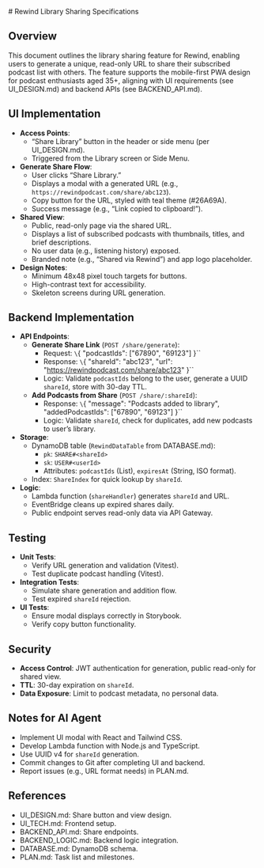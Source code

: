 \# Rewind Library Sharing Specifications

## Overview

This document outlines the library sharing feature for Rewind, enabling users to generate a unique, read-only URL to share their subscribed podcast list with others. The feature supports the mobile-first PWA design for podcast enthusiasts aged 35+, aligning with UI requirements \(see UI_DESIGN.md\) and backend APIs \(see BACKEND_API.md\).

## UI Implementation

- **Access Points**:
  - “Share Library” button in the header or side menu (per UI_DESIGN.md).
  - Triggered from the Library screen or Side Menu.
- **Generate Share Flow**:
  - User clicks “Share Library.”
  - Displays a modal with a generated URL (e.g., `https://rewindpodcast.com/share/abc123`).
  - Copy button for the URL, styled with teal theme (#26A69A).
  - Success message (e.g., “Link copied to clipboard!”).
- **Shared View**:
  - Public, read-only page via the shared URL.
  - Displays a list of subscribed podcasts with thumbnails, titles, and brief descriptions.
  - No user data (e.g., listening history) exposed.
  - Branded note (e.g., “Shared via Rewind”) and app logo placeholder.
- **Design Notes**:
  - Minimum 48x48 pixel touch targets for buttons.
  - High-contrast text for accessibility.
  - Skeleton screens during URL generation.

## Backend Implementation

- **API Endpoints**:
  - **Generate Share Link** (`POST /share/generate`):
    - Request: `\`{ "podcastIds": ["67890", "69123"] }\``
    - Response: `\`{ "shareId": "abc123", "url": "https://rewindpodcast.com/share/abc123" }\``
    - Logic: Validate `podcastIds` belong to the user, generate a UUID `shareId`, store with 30-day TTL.
  - **Add Podcasts from Share** (`POST /share/:shareId`):
    - Response: `\`{ "message": "Podcasts added to library", "addedPodcastIds": ["67890", "69123"] }\``
    - Logic: Validate `shareId`, check for duplicates, add new podcasts to user’s library.
- **Storage**:
  - DynamoDB table (`RewindDataTable` from DATABASE.md):
    - `pk`: `SHARE#<shareId>`
    - `sk`: `USER#<userId>`
    - Attributes: `podcastIds` (List), `expiresAt` (String, ISO format).
  - Index: `ShareIndex` for quick lookup by `shareId`.
- **Logic**:
  - Lambda function (`shareHandler`) generates `shareId` and URL.
  - EventBridge cleans up expired shares daily.
  - Public endpoint serves read-only data via API Gateway.

## Testing

- **Unit Tests**:
  - Verify URL generation and validation (Vitest).
  - Test duplicate podcast handling (Vitest).
- **Integration Tests**:
  - Simulate share generation and addition flow.
  - Test expired `shareId` rejection.
- **UI Tests**:
  - Ensure modal displays correctly in Storybook.
  - Verify copy button functionality.

## Security

- **Access Control**: JWT authentication for generation, public read-only for shared view.
- **TTL**: 30-day expiration on `shareId`.
- **Data Exposure**: Limit to podcast metadata, no personal data.

## Notes for AI Agent

- Implement UI modal with React and Tailwind CSS.
- Develop Lambda function with Node.js and TypeScript.
- Use UUID v4 for `shareId` generation.
- Commit changes to Git after completing UI and backend.
- Report issues (e.g., URL format needs) in PLAN.md.

## References

- UI_DESIGN.md: Share button and view design.
- UI_TECH.md: Frontend setup.
- BACKEND_API.md: Share endpoints.
- BACKEND_LOGIC.md: Backend logic integration.
- DATABASE.md: DynamoDB schema.
- PLAN.md: Task list and milestones.
